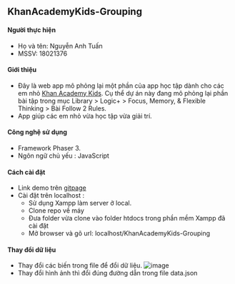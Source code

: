 ## KhanAcademyKids-Grouping

#### Người thực hiện
- Họ và tên: Nguyễn Anh Tuấn
- MSSV: 18021376

#### Giới thiệu
- Đây là web app mô phỏng lại một phần của app học tập dành cho các em nhỏ [Khan Academy Kids](https://play.google.com/store/apps/details?id=org.khankids.android). Cụ thể dự án này đang mô phỏng lại phần bài tập trong mục Library >  Logic+ > Focus, Memory, & Flexible Thinking > Bài Follow 2 Rules.
- App giúp các em nhỏ vừa học tập vừa giải trí.

#### Công nghệ sử dụng
- Framework Phaser 3.
- Ngôn ngữ chủ yếu : JavaScript

#### Cách cài đặt 
- Link demo trên [gitpage](https://nat1804.github.io/KhanAcademyKids-Grouping/)
- Cài đặt trên localhost :
  + Sử dụng Xampp làm server ở local.
  + Clone repo về máy
  + Đưa folder vừa clone vào folder htdocs trong phần mềm Xampp đã cài đặt
  + Mở browser và gõ url: localhost/KhanAcademyKids-Grouping
 
#### Thay đổi dữ liệu
- Thay đổi các biến trong file để đổi dữ liệu.
![image](https://user-images.githubusercontent.com/51477539/86156049-8bb56780-bb2f-11ea-9a78-5146a02700b6.png)
- Thay đổi hình ảnh thì đổi đúng đường dẫn trong file data.json
